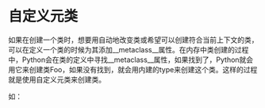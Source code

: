 # 自定义元类

如果在创建一个类时，想要用自动地改变类或希望可以创建符合当前上下文的类，可以在定义一个类的时候为其添加\_\_metaclass\_\_属性。在内存中类创建的过程中，Python会在类的定义中寻找\_\_metaclass\_\_属性，如果找到了，Python就会用它来创建类Foo，如果没有找到，就会用内建的type来创建这个类。这样的过程就是使用自定义元类来创建类。

如：











